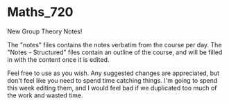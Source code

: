 # Maths_720
New Group Theory Notes!

The "notes" files contains the notes verbatim from the course per day. The "Notes - Structured" files contain an outline of the course, and will be filled in with the content once it is edited. 

Feel free to use as you wish. Any suggested changes are appreciated, but don't feel like you need to spend time catching things. I'm going to spend this week editing them, and I would feel bad if we duplicated too much of the work and wasted time. 
